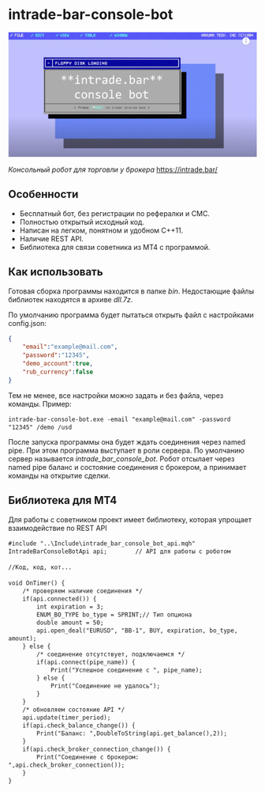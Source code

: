 # intrade-bar-console-bot
![logo](doc/logo_mini.png)

*Консольный робот для торговли у брокера* https://intrade.bar/

## Особенности

* Бесплатный бот, без регистрации по рефералки и СМС.
* Полностью открытый исходный код.
* Написан на легком, понятном и удобном C++11.
* Наличие REST API.
* Библиотека для связи советника из МТ4 c программой.

## Как использовать

Готовая сборка программы находится в папке *bin*. Недостающие файлы библиотек находятся в архиве *dll.7z*.

По умолчанию программа будет пытаться открыть файл с настройками config.json:

```json
{
	"email":"example@mail.com",
	"password":"12345",
	"demo_account":true,
	"rub_currency":false
}
```

Тем не менее, все настройки можно задать и без файла, через команды. Пример:

```
intrade-bar-console-bot.exe -email "example@mail.com" -password "12345" /demo /usd
```

После запуска программы она будет ждать соединения через named pipe. При этом программа выступает в роли сервера. По умолчанию сервер называется *intrade_bar_console_bot*.
Робот отсылает через named pipe баланс и состояние соединения с брокером, а принимает команды на открытие сделки.

## Библиотека для MT4

Для работы с советником проект имеет библиотеку, которая упрощает взаимодействие по REST API

```mql
#include "..\Include\intrade_bar_console_bot_api.mqh"
IntradeBarConsoleBotApi api;        // API для работы с роботом

//Код, код, кот...

void OnTimer() {
	/* проверяем наличие соединения */
	if(api.connected()) {
		int expiration = 3;
		ENUM_BO_TYPE bo_type = SPRINT;// Тип опциона
		double amount = 50;
		api.open_deal("EURUSD", "BB-1", BUY, expiration, bo_type, amount);
	} else {
		/* соединение отсутствует, подключаемся */
		if(api.connect(pipe_name)) {
			Print("Успешное соединение с ", pipe_name);
		} else {
			Print("Соединение не удалось");
		}
	}
	/* обновляем состояние API */
	api.update(timer_period);
	if(api.check_balance_change()) {
		Print("Баланс: ",DoubleToString(api.get_balance(),2)); 
	}
	if(api.check_broker_connection_change()) {
		Print("Соединение с брокером: ",api.check_broker_connection()); 
	}
}
```

